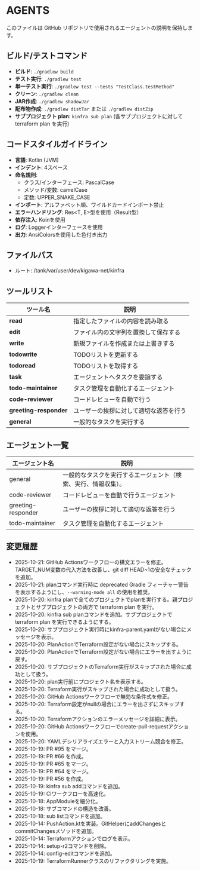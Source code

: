# AGENTS

このファイルは GitHub リポジトリで使用されるエージェントの説明を保持します。

## ビルド/テストコマンド

- **ビルド**: `./gradlew build`
- **テスト実行**: `./gradlew test`
- **単一テスト実行**: `./gradlew test --tests "TestClass.testMethod"`
- **クリーン**: `./gradlew clean`
- **JAR作成**: `./gradlew shadowJar`
- **配布物作成**: `./gradlew distTar` または `./gradlew distZip`
- **サブプロジェクト plan**: `kinfra sub plan` (各サブプロジェクトに対して terraform plan を実行)

## コードスタイルガイドライン

- **言語**: Kotlin (JVM)
- **インデント**: 4スペース
- **命名規則**:
  - クラス/インターフェース: PascalCase
  - メソッド/変数: camelCase
  - 定数: UPPER_SNAKE_CASE
- **インポート**: アルファベット順、ワイルドカードインポート禁止
- **エラーハンドリング**: Res<T, E>型を使用（Result型）
- **依存注入**: Koinを使用
- **ログ**: Loggerインターフェースを使用
- **出力**: AnsiColorsを使用した色付き出力

## ファイルパス

* ルート: /tank/var/user/dev/kigawa-net/kinfra

## ツールリスト

| ツール名   | 説明 |
|----------|------|
| **read** | 指定したファイルの内容を読み取る |
| **edit** | ファイル内の文字列を置換して保存する |
| **write** | 新規ファイルを作成または上書きする |
| **todowrite** | TODOリストを更新する |
| **todoread** | TODOリストを取得する |
| **task** | エージェントへタスクを委譲する |
| **todo-maintainer** | タスク管理を自動化するエージェント |
| **code-reviewer** | コードレビューを自動で行う |
| **greeting-responder** | ユーザーの挨拶に対して適切な返答を行う |
| **general** | 一般的なタスクを実行する |

## エージェント一覧

| エージェント名            | 説明 |
|------------------------|------|
| general            | 一般的なタスクを実行するエージェント（検索、実行、情報収集）。 |
| code-reviewer      | コードレビューを自動で行うエージェント |
| greeting-responder | ユーザーの挨拶に対して適切な返答を行う |
| todo-maintainer    | タスク管理を自動化するエージェント |

## 変更履歴
- 2025-10-21: GitHub Actionsワークフローの構文エラーを修正。TARGET_NUM変数の代入方法を改善し、git diff HEAD~1の安全なチェックを追加。
- 2025-10-21: planコマンド実行時に deprecated Gradle フィーチャー警告を表示するようにし、`--warning-mode all` の使用を推奨。
- 2025-10-20: kinfra planで全てのプロジェクトでplanを実行する。親プロジェクトとサブプロジェクトの両方で terraform plan を実行。
- 2025-10-20: kinfra sub planコマンドを追加。サブプロジェクトで terraform plan を実行できるようにする。
- 2025-10-20: サブプロジェクト実行時にkinfra-parent.yamlがない場合にメッセージを表示。
- 2025-10-20: PlanActionでTerraform設定がない場合にスキップする。
- 2025-10-20: PlanActionでTerraform設定がない場合にエラーを出すように戻す。
- 2025-10-20: サブプロジェクトのTerraform実行がスキップされた場合に成功として扱う。
- 2025-10-20: plan実行前にプロジェクト名を表示する。
- 2025-10-20: Terraform実行がスキップされた場合に成功として扱う。
- 2025-10-20: GitHub Actionsワークフローで無効な条件式を修正。
- 2025-10-20: Terraform設定がnullの場合にエラーを出さずにスキップする。
- 2025-10-20: Terraformアクションのエラーメッセージを詳細に表示。
- 2025-10-20: GitHub Actionsワークフローでcreate-pull-requestアクションを使用。
- 2025-10-20: YAMLデシリアライズエラーと入力ストリーム競合を修正。
- 2025-10-19: PR #95 をマージ。
- 2025-10-19: PR #66 を作成。
- 2025-10-19: PR #65 をマージ。
- 2025-10-19: PR #64 をマージ。
- 2025-10-19: PR #56 を作成。
- 2025-10-19: kinfra sub addコマンドを追加。
- 2025-10-19: CIワークフローを高速化。
- 2025-10-18: AppModuleを細分化。
- 2025-10-18: サブコマンドの構造を改善。
- 2025-10-18: sub listコマンドを追加。
- 2025-10-14: PushAction.ktを実装。GitHelperにaddChangesとcommitChangesメソッドを追加。
- 2025-10-14: Terraformアクションでログを表示。
- 2025-10-14: setup-r2コマンドを削除。
- 2025-10-14: config-editコマンドを追加。
- 2025-10-19: TerraformRunnerクラスのリファクタリングを実施。